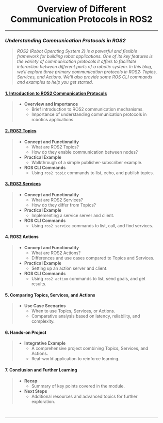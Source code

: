 <!-- <center><img src="http://mooc.e-yantra.org/img/eYantra_logo.svg" alt="e-yantra_logo" style="scale:75%;" /></center> -->

<style>
.back{
	position: fixed;
	width: 250px;
	height: 250px;
	top: 50%;
	left: 50%;
    margin-top: auto; 
    margin-left: auto; 
	opacity: 0.15;
    z-index: -1;
	}
</style>
<!-- <img src="http://mooc.e-yantra.org/img/EyantraLogoMini.png" class="back"> -->

<center>
    <h1>Overview of Different Communication Protocols in ROS2</h1>
</center>

---

### *Understanding Communication Protocols in ROS2*

> *ROS2 (Robot Operating System 2) is a powerful and flexible framework for building robot applications. One of its key features is the variety of communication protocols it offers to facilitate interaction between different parts of a robotic system. In this blog, we'll explore three primary communication protocols in ROS2: Topics, Services, and Actions. We'll also provide some ROS CLI commands and examples to help you get started.*

#### [1. Introduction to ROS2 Communication Protocols](intro_to_comm_proto.md)
>    - **Overview and Importance**
>      - Brief introduction to ROS2 communication mechanisms.
>      - Importance of understanding communication protocols in robotics applications.

#### [2. ROS2 Topics](ros2_topics.md)
>    - **Concept and Functionality**
>      - What are ROS2 Topics?
>      - How do they enable communication between nodes?
>    - **Practical Example**
>      - Walkthrough of a simple publisher-subscriber example.
>    - **ROS CLI Commands**
>      - Using `ros2 topic` commands to list, echo, and publish topics.
   
#### [3. ROS2 Services](ros2_services.md)
>    - **Concept and Functionality**
>      - What are ROS2 Services?
>      - How do they differ from Topics?
>    - **Practical Example**
>      - Implementing a service server and client.
>    - **ROS CLI Commands**
>      - Using `ros2 service` commands to list, call, and find services.

#### 4. ROS2 Actions
>    - **Concept and Functionality**
>      - What are ROS2 Actions?
>      - Differences and use cases compared to Topics and Services.
>    - **Practical Example**
>      - Setting up an action server and client.
>    - **ROS CLI Commands**
>      - Using `ros2 action` commands to list, send goals, and get results.

#### 5. Comparing Topics, Services, and Actions
>    - **Use Case Scenarios**
>      - When to use Topics, Services, or Actions.
>      - Comparative analysis based on latency, reliability, and complexity.

#### 6. Hands-on Project
>    - **Integrative Example**
>      - A comprehensive project combining Topics, Services, and Actions.
>      - Real-world application to reinforce learning.

#### 7. Conclusion and Further Learning
>    - **Recap**
>      - Summary of key points covered in the module.
>    - **Next Steps**
>      - Additional resources and advanced topics for further exploration.

</br>

-------
